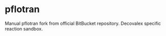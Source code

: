 # pflotran
Manual pflotran fork from official BitBucket repository. Decovalex specific reaction sandbox.

